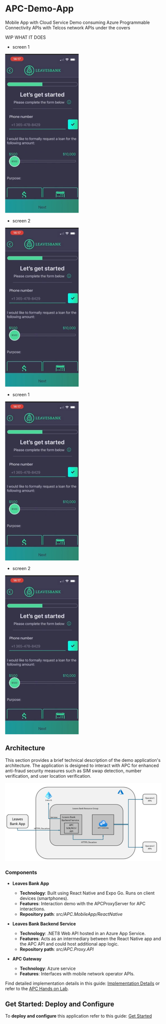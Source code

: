# APC-Demo-App
Mobile App with Cloud Service Demo consuming Azure Programmable Connectivity APIs with Telcos network APIs under the covers

WIP WHAT IT DOES

- screen 1 

![alt text](image-27.png)

- screen 2

![alt text](image-28.png)

- screen 1 

![alt text](image-27.png)

- screen 2

![alt text](image-28.png)

## Architecture

This section provides a brief technical description of the demo application's architecture. The application is designed to interact with APC for enhanced anti-fraud security measures such as SIM swap detection, number verification, and user location verification.

![Architecture Diagram](image-13.png)

### Components

- **Leaves Bank App**
  - **Technology**: Built using React Native and Expo Go. Runs on client devices (smartphones).
  - **Features**: Interaction demo with the APCProxyServer for APC interactions.
  - **Repository path**: *src/APC.MobileApp/ReactNative*

- **Leaves Bank Backend Service**
  - **Technology**: .NET8 Web API hosted in an Azure App Service.
  - **Features**: Acts as an intermediary between the React Native app and the APC API and could host additional app logic.
  - **Repository path**: *src/APC.Proxy.API*

- **APC Gateway**
  - **Technology**: Azure service
  - **Features**: Interfaces with mobile network operator APIs.

Find detailed implementation details in this guide: [Implementation Details](details.md) or refer to the [APC Hands on Lab](./HOL/README.md).

## Get Started: Deploy and Configure

To **deploy and configure** this application refer to this guide: [Get Started](leaves-deployment.md)

